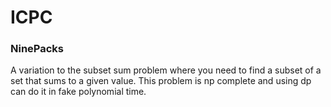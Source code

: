 # ICPC

### NinePacks
A variation to the subset sum problem where you need to find a subset of a set that sums to a given value. This problem is np complete and using dp can do it in fake polynomial time.

